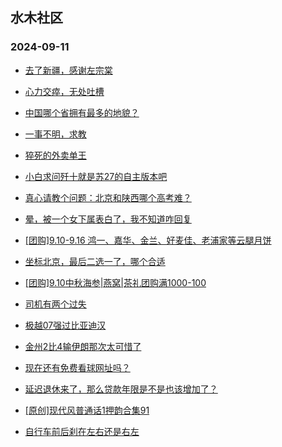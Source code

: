 ## 水木社区 
### 2024-09-11

+ [去了新疆，感谢左宗棠](https://www.newsmth.net/nForum/article/Love/6308834)

+ [心力交瘁，无处吐槽](https://www.newsmth.net/nForum/article/FamilyLife/1766846873)

+ [中国哪个省拥有最多的地貌？](https://www.newsmth.net/nForum/article/Geography/596792)

+ [一事不明，求教](https://www.newsmth.net/nForum/article/OurEstate/3080377)

+ [猝死的外卖单王](https://www.newsmth.net/nForum/article/WorkingLife/158068)

+ [小白求问歼十就是苏27的自主版本吧](https://www.newsmth.net/nForum/article/Aero/464565)

+ [真心请教个问题：北京和陕西哪个高考难？](https://www.newsmth.net/nForum/article/ChildEducation/2436236)

+ [晕，被一个女下属表白了，我不知道咋回复](https://www.newsmth.net/nForum/article/Age/20373577)

+ [[团购]9.10-9.16 鸿一、嘉华、金兰、好麦佳、老浦家等云腿月饼](https://www.newsmth.net/nForum/article/ADAgent_TG/1325611)

+ [坐标北京，最后二选一了，哪个合适](https://www.newsmth.net/nForum/article/GreenAuto/1665602)

+ [[团购]9.10中秋海参|燕窝|茶礼团购满1000-100](https://www.newsmth.net/nForum/article/ADAgent_TG/1325656)

+ [司机有两个过失](https://www.newsmth.net/nForum/article/AutoWorld/1944911407)

+ [极越07强过比亚迪汉](https://www.newsmth.net/nForum/article/GreenAuto/1666755)

+ [金州2比4输伊朗那次太可惜了](https://www.newsmth.net/nForum/article/Football/3438338)

+ [现在还有免费看球网址吗？](https://www.newsmth.net/nForum/article/WorldSoccer/18099208)

+ [延迟退休来了，那么贷款年限是不是也该增加了？](https://www.newsmth.net/nForum/article/OurEstate/3081964)

+ [[原创]现代风普通话1押韵合集91](https://www.newsmth.net/nForum/article/Poetry/167094)

+ [自行车前后刹在左右还是右左](https://www.newsmth.net/nForum/article/Cyclone/1017850)


